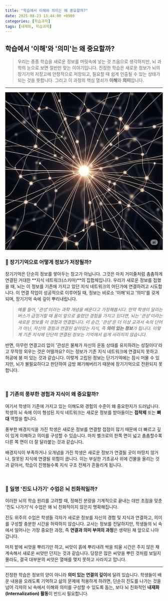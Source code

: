 ```yaml
---
title: "학습에서 이해와 의미는 왜 중요할까?"
date: 2025-08-23 13:44:00 +0900
categories: [학습과학]
tags: [내재화, 학습과학]
---
```


## 학습에서 '이해'와 '의미'는 왜 중요할까?

> 우리는 종종 학습을 새로운 정보를 머릿속에 넣는 것 즈음으로 생각하지만, 뇌 과학의 눈으로 보면 절반만 맞는 이야기입니다. 진정한 학습은 새로운 정보가 뇌의 장기기억 저장고에 안정적으로 저장되고, 필요할 때 쉽게 인출될 수 있는 상태가 되는 것을 뜻합니다. 그리고 이 과정의 핵심 열쇠가 **이해**와 **의미**입니다.

---
![학습 효율을 높이는 8가지 전략](/assets/678.jpg)

### 🧠 장기기억으로 어떻게 정보가 저장될까?

장기기억은 단순히 정보를 쌓아두는 창고가 아닙니다. 그것은 마치 거미줄처럼 촘촘하게 연결된 거대한 **지식 네트워크(스키마)**의 집합체입니다. 우리가 새로운 정보를 접했을 때, 뇌는 이 정보를 기존에 가지고 있던 지식 네트워크의 어딘가에 연결하려고 시도합니다. 이 연결 작업이 성공적으로 이루어질 때, 정보는 비로소 '이해'되고 '의미'를 갖게 되며, 장기기억 속에 깊이 뿌리내립니다.

> _예를 들어, '관성'이라는 과학 개념을 배운다고 가정해봅시다. 만약 학생이 달리는 버스가 급정거할 때 몸이 앞으로 쏠렸던 경험을 가지고 있다면, 뇌는 '관성'이라는 새로운 정보를 이 경험과 연결합니다. 이 순간, '관성'은 더 이상 교과서 속의 단어가 아닌, 자신의 경험과 연결된 살아있는 지식, 즉 **의미 있는 정보**가 됩니다. 이렇게 기존 지식에 단단히 연결된 정보는 기억에서 쉽게 사라지지 않습니다._

반면, 아무런 연결고리 없이 '관성은 물체가 자신의 운동 상태를 유지하려는 성질이다'라고 무작정 외우는 것은 어떨까요? 이는 정보가 기존 지식 네트워크에 연결되지 못하고 허공에 붕 떠 있는 것과 같습니다. 이렇게 고립된 정보는 단기기억에는 잠시 머물 수 있지만, 뇌가 불필요하다고 판단하여 금방 폐기해버리기 때문에 장기기억으로 전환되지 못합니다.

[<br>](https://www.facebook.com/faithfuljk/)

### 🔗 기존의 풍부한 경험과 지식이 왜 중요할까?

여기서 학생이 기존에 가지고 있는 이해도와 경험의 수준이 왜 중요한지가 드러납니다. 학생의 뇌 속에 이미 형성된 지식 네트워크는 새로운 정보를 받아들이는 **접착제** 또는 **뼈대** 역할을 합니다.

풍부한 배경지식을 가진 학생은 새로운 정보를 연결할 접점이 많기 때문에 더 빠르고 깊이 있게 이해하고 의미를 구성할 수 있습니다. 마치 벨크로의 한쪽 면이 넓고 촘촘할수록 다른 쪽 면이 더 잘 달라붙는 것과 같습니다.

배경지식이 부족하거나 오개념을 가진 학생은 새로운 정보가 연결될 곳이 마땅치 않거나, 잘못된 지식에 연결될 위험이 큽니다. 이는 부실한 기초공사 위에 건물을 올리는 것과 같아서, 학습이 진행될수록 지식 구조 전체가 흔들리게 됩니다.

<br>

### 💨 일명 '진도 나가기' 수업은 뇌 친화적일까?

이러한 뇌의 학습 원리를 고려할 때, 정해진 분량을 기계적으로 끝내는 데만 초점을 맞춘 '진도 나가기'식 수업은 왜 뇌 친화적이지 않은지 명확해집니다.

진도 위주의 수업은 학생들 각자가 새로운 정보를 자신의 경험 및 지식과 연결하고, 의미를 구성할 충분한 시간을 허락하지 않습니다. 교사는 정보를 전달하지만, 학생들의 뇌 속에서 일어나는 가장 중요한 과정, 즉 **연결과 의미 부여의 과정**은 생략된 채 앞으로 나아갑니다.

마치 밭에 씨앗을 뿌리기만 하고, 씨앗이 흙에 뿌리내려 싹을 틔울 시간은 주지 않은 채 계속해서 새로운 씨앗만 던지는 것과 같습니다. 당장은 많은 씨앗을 뿌린 것처럼 보일지 몰라도, 결국 대부분의 씨앗은 열매를 맺지 못하고 사라지고 맙니다.

---


진정한 학습은 정보의 양이 아니라 **의미 있는 연결의 깊이**에 달려 있습니다. 학생들이 배운 내용을 오래도록 기억하고 삶의 문제에 적용하게 하려면, 단순히 진도를 나가는 것을 넘어 각자의 뇌 속에서 이해와 의미를 구성할 수 있도록 돕는, 보다 뇌 친화적인 **내재화(Internalization) 활동**이 반드시 필요합니다.

















